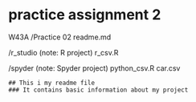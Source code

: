 # practice assignment 2
W43A
/Practice 02
  readme.md
  
  /r_studio (note: R project)
    r_csv.R
  
  /spyder (note: Spyder project)
    python_csv.R
    car.csv 
    
    ## This i my readme file
    ### It contains basic information about my project 
